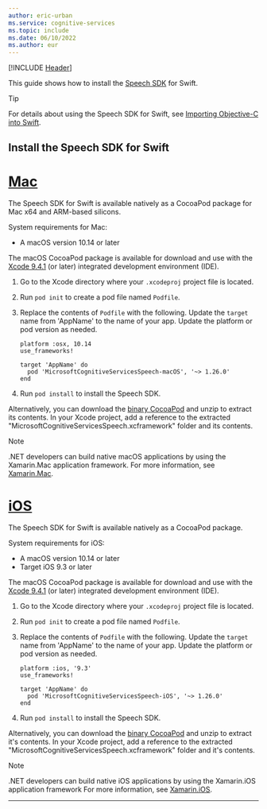 ```yaml
---
author: eric-urban
ms.service: cognitive-services
ms.topic: include
ms.date: 06/10/2022
ms.author: eur
---
```


[!INCLUDE [Header](../../common/swift.md)]

This guide shows how to install the [Speech SDK](~/articles/cognitive-services/speech-service/speech-sdk.md) for Swift. 

> [!TIP]
> For details about using the Speech SDK for Swift, see [Importing Objective-C into Swift](https://developer.apple.com/documentation/swift/imported_c_and_objective-c_apis/importing_objective-c_into_swift).

## Install the Speech SDK for Swift

# [Mac](#tab/mac)

The Speech SDK for Swift is available natively as a CocoaPod package for Mac x64 and ARM-based silicons. 

System requirements for Mac:

- A macOS version 10.14 or later

The macOS CocoaPod package is available for download and use with the [Xcode 9.4.1](https://apps.apple.com/us/app/xcode/id497799835) (or later) integrated development environment (IDE). 

1. Go to the Xcode directory where your `.xcodeproj` project file is located.
1. Run `pod init` to create a pod file named `Podfile`.
1. Replace the contents of `Podfile` with the following. Update the `target` name from 'AppName' to the name of your app. Update the platform or pod version as needed.

    ```
    platform :osx, 10.14
    use_frameworks!
    
    target 'AppName' do
      pod 'MicrosoftCognitiveServicesSpeech-macOS', '~> 1.26.0'
    end
    ```
1. Run `pod install` to install the Speech SDK.

Alternatively, you can download the [binary CocoaPod](https://aka.ms/csspeech/macosbinary) and unzip to extract its contents. In your Xcode project, add a reference to the extracted "MicrosoftCognitiveServicesSpeech.xcframework" folder and its contents.

> [!NOTE]
> .NET developers can build native macOS applications by using the Xamarin.Mac application framework. For more information, see [Xamarin.Mac](/xamarin/mac/).


# [iOS](#tab/ios)

The Speech SDK for Swift is available natively as a CocoaPod package.

System requirements for iOS:

- A macOS version 10.14 or later
- Target iOS 9.3 or later

The macOS CocoaPod package is available for download and use with the [Xcode 9.4.1](https://apps.apple.com/us/app/xcode/id497799835) (or later) integrated development environment (IDE). 

1. Go to the Xcode directory where your `.xcodeproj` project file is located.
1. Run `pod init` to create a pod file named `Podfile`.
1. Replace the contents of `Podfile` with the following. Update the `target` name from 'AppName' to the name of your app. Update the platform or pod version as needed.

    ```
    platform :ios, '9.3'
    use_frameworks!
    
    target 'AppName' do
      pod 'MicrosoftCognitiveServicesSpeech-iOS', '~> 1.26.0'
    end
    ```
1. Run `pod install` to install the Speech SDK.

Alternatively, you can download the [binary CocoaPod](https://aka.ms/csspeech/iosbinary) and unzip to extract it's contents. In your Xcode project, add a reference to the extracted "MicrosoftCognitiveServicesSpeech.xcframework" folder and it's contents.

> [!NOTE]
> .NET developers can build native iOS applications by using the Xamarin.iOS application framework For more information, see [Xamarin.iOS](/xamarin/ios/).

---

